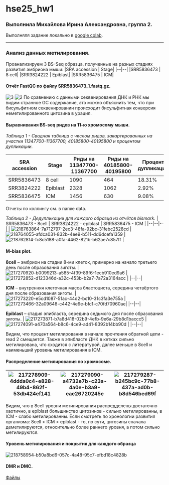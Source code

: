 # hse25_hw1
### Выполнила Михайлова Ирина Александровна, группа 2.

Выполняля задание локально в [google colab](https://colab.research.google.com/drive/1hqIiDG5zMyCRbqfIPA9he1ayCXDqq4F3?usp=sharing).

---
### Анализ данных метилирования.

Проанализируем 3 BS-Seq образца, полученные на разных стадиях развития эмбриона мыши:
|SRA accession	| Stage|
|--|--|
|SRR5836473 | 8 cell|
|SRR3824222 | Epiblast|
|SRR5836475 | ICM|

#### Отчёт FastQC по файлу SRR5836473_1.fastq.gz.
![3](https://github.com/user-attachments/assets/7e9c5ae0-00bf-4e42-ba3f-cd283c4eef38)
![2](https://github.com/user-attachments/assets/8629b3e1-1774-47e8-94af-8084f04e66b6)
По сравнению с данными секвенирования ДНК и РНК мы видим странное GC содержание, это можно объяснить тем, что при бисульфитном секвенировании происходит бисульфитная конверсия неметилированного цитозина в урацил.

#### Выравнивания BS-seq ридов на 11-ю хромосому мыши.
*Таблица 1 - Сводная таблица с числом ридов, закартированных на участки 11347700-11367700, 40185800-40195800 и процентом дупликации.*

|SRA accession|	Stage|	Риды на 11347700-11367700	|Риды на 40185800-40195800	|Процент дупликации|
|--|--|--|--|--|
|SRR5836473	|8 cell|	1090	|464|	18.31%|
SRR3824222	|Epiblast|	2328|	1062|	2.92%|
SRR5836475	|ICM	|1456	|630	|9.08%|

Отчеты по коллингу см. в папке data.

*Таблица 2 - Дедупликации для каждого образца из отчётов bismark.*
| SRR5836473 - 8cell | SRR3824222 - epiblast | SRR5836475 - ICM |
|--|--|--|
| ![218763864-7a712797-2ec3-48fa-92bc-31febc2528cd](https://github.com/user-attachments/assets/850f6f42-d096-491b-818f-1f53e05909c5) | ![218764055-afdca031-832b-4ee9-b511-dd6dcefa1359](https://github.com/user-attachments/assets/693dec56-2164-49a7-b39b-99e03c5d047b) | ![218762814-fc8c5188-a0fa-4462-821b-b62ae7c857ff](https://github.com/user-attachments/assets/1f23f5d6-21de-49d7-a30b-48366bdd0254) |

#### M-bias plot.

**8cell** – эмбрион на стадии 8-ми клеток, примерно на начало третьего день после образования зиготы.
| ![217270920-b0099213-a585-4f39-89f6-1ecb910ed9a6](https://github.com/user-attachments/assets/b5f04135-3461-49f7-bb53-b893bdbca528) | ![217272852-d123346d-a32c-453b-b2a7-7a72a3164acc](https://github.com/user-attachments/assets/6b036deb-e9d8-4858-95c2-3884b57fab65) |
|--|--|

**ICM** – внутренняя клеточная масса бластоциста, середина четвёртого дня после образования зиготы.
|![217273220-e5cd1087-51ac-44d2-bc10-31c3fa3e755a](https://github.com/user-attachments/assets/a3c688e2-dcb0-4b41-a74c-ed35d93bca1f) | ![217273466-32a09648-c442-4e9e-bfc1-c70fd70960ae](https://github.com/user-attachments/assets/a9426fe8-39c6-4b28-959c-4b17b4d43c79)|
|--|--|

**Epiblast** – стадия эпибласта, середина седьмого дня после образования зиготы.
| ![217273871-b7a8d418-02b9-4efb-9e6a-29b8d1baccc5](https://github.com/user-attachments/assets/3e24b55a-6fff-4628-a743-6c7ad5935bb5) | ![217274091-a470a564-b8c6-4ce9-ad41-8392b14bb90d](https://github.com/user-attachments/assets/b64fc377-9b78-4fd5-8c27-47ce0f48034a) |
|--|--|

Видим, что процент метилирования в начале прочтения обратной цепи - read 2 смещается. Также в эпибласте ДНК в кетках сильно метилирована, что сходится с литературой, далее меньше в 8cell и наименьший уровень метилирования в ICM.

#### Распределение метилирования по хромосоме.

| ![217278909-4ddda0c4-e828-49b4-862f-53db424ef141](https://github.com/user-attachments/assets/ed4bae6e-2d08-4c07-83d8-97a5f02c456d) | ![217279090-a4732e7b-c23a-4a0e-b3a9-eae26720245e](https://github.com/user-attachments/assets/4ab07009-2981-48d5-90ad-d577d1843f95) | ![217279287-b245bc9c-77b8-437a-ad0b-b8d546bed69f](https://github.com/user-attachments/assets/f98f03db-8d02-4faa-bfa2-010f69192289) |
|--|--|--|

Видим, что в 8cell уровни метилирования распредделены достаточно хаотично, в epiblast большинство цитозинов - сильно метилированны, в ICM - слабо метилированны. Если смотреть по хронологии развития организма: 8cell > ICM > epiblast - то, по сути, цитозины сначала деметилируются, относительно более раннего уровня, а потом сильно метилируются.

#### Уровень метилирования и покрытия для каждого образца

![218758954-b50a8bd6-057c-4a48-95c7-efbd18c4828b](https://github.com/user-attachments/assets/5ab142db-7081-4103-ad51-371d392912ce)

#### DMR и DMC.
[Файлы](https://drive.google.com/drive/folders/1ykl4lFk3cMxLaCQNrtIG2eYLAuOhWkK2?usp=sharing)
